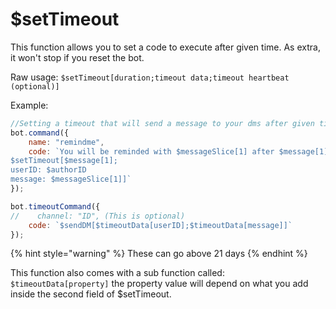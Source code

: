 # $setTimeout

This function allows you to set a code to execute after given time. As extra, it won't stop if you reset the bot.

Raw usage: `$setTimeout[duration;timeout data;timeout heartbeat (optional)]`

Example:

```javascript
//Setting a timeout that will send a message to your dms after given time. 
bot.command({
    name: "remindme", 
    code: `You will be reminded with $messageSlice[1] after $message[1].
$setTimeout[$message[1];
userID: $authorID 
message: $messageSlice[1]]`
});

bot.timeoutCommand({
//    channel: "ID", (This is optional)
    code: `$sendDM[$timeoutData[userID];$timeoutData[message]]`
});
```

{% hint style="warning" %}
These can go above 21 days
{% endhint %}

This function also comes with a sub function called: `$timeoutData[property]` the property value will depend on what you add inside the second field of $setTimeout.
